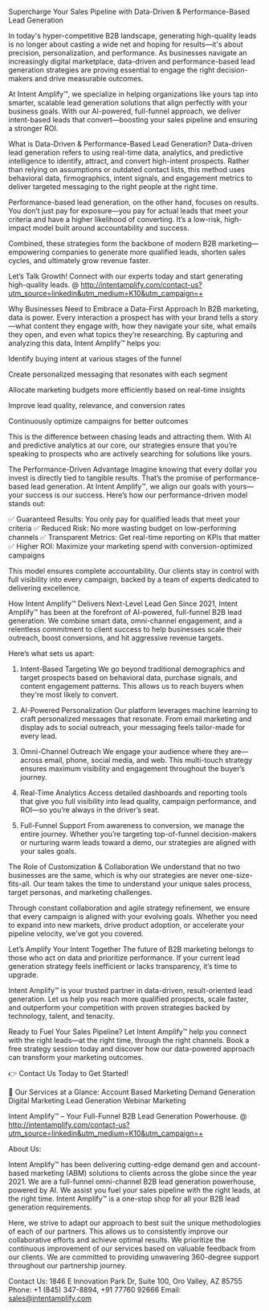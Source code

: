 Supercharge Your Sales Pipeline with Data-Driven & Performance-Based Lead Generation

In today's hyper-competitive B2B landscape, generating high-quality leads is no longer about casting a wide net and hoping for results—it's about precision, personalization, and performance. As businesses navigate an increasingly digital marketplace, data-driven and performance-based lead generation strategies are proving essential to engage the right decision-makers and drive measurable outcomes.

At Intent Amplify™, we specialize in helping organizations like yours tap into smarter, scalable lead generation solutions that align perfectly with your business goals. With our AI-powered, full-funnel approach, we deliver intent-based leads that convert—boosting your sales pipeline and ensuring a stronger ROI.

What is Data-Driven & Performance-Based Lead Generation?
Data-driven lead generation refers to using real-time data, analytics, and predictive intelligence to identify, attract, and convert high-intent prospects. Rather than relying on assumptions or outdated contact lists, this method uses behavioral data, firmographics, intent signals, and engagement metrics to deliver targeted messaging to the right people at the right time.

Performance-based lead generation, on the other hand, focuses on results. You don’t just pay for exposure—you pay for actual leads that meet your criteria and have a higher likelihood of converting. It’s a low-risk, high-impact model built around accountability and success.

Combined, these strategies form the backbone of modern B2B marketing—empowering companies to generate more qualified leads, shorten sales cycles, and ultimately grow revenue faster.

Let’s Talk Growth! Connect with our experts today and start generating high-quality leads. @ http://intentamplify.com/contact-us?utm_source=linkedin&utm_medium=K10&utm_campaign=+

Why Businesses Need to Embrace a Data-First Approach
In B2B marketing, data is power. Every interaction a prospect has with your brand tells a story—what content they engage with, how they navigate your site, what emails they open, and even what topics they’re researching. By capturing and analyzing this data, Intent Amplify™ helps you:

Identify buying intent at various stages of the funnel

Create personalized messaging that resonates with each segment

Allocate marketing budgets more efficiently based on real-time insights

Improve lead quality, relevance, and conversion rates

Continuously optimize campaigns for better outcomes

This is the difference between chasing leads and attracting them. With AI and predictive analytics at our core, our strategies ensure that you’re speaking to prospects who are actively searching for solutions like yours.

The Performance-Driven Advantage
Imagine knowing that every dollar you invest is directly tied to tangible results. That’s the promise of performance-based lead generation. At Intent Amplify™, we align our goals with yours—your success is our success. Here’s how our performance-driven model stands out:

✅ Guaranteed Results: You only pay for qualified leads that meet your criteria
✅ Reduced Risk: No more wasting budget on low-performing channels
✅ Transparent Metrics: Get real-time reporting on KPIs that matter
✅ Higher ROI: Maximize your marketing spend with conversion-optimized campaigns

This model ensures complete accountability. Our clients stay in control with full visibility into every campaign, backed by a team of experts dedicated to delivering excellence.

How Intent Amplify™ Delivers Next-Level Lead Gen
Since 2021, Intent Amplify™ has been at the forefront of AI-powered, full-funnel B2B lead generation. We combine smart data, omni-channel engagement, and a relentless commitment to client success to help businesses scale their outreach, boost conversions, and hit aggressive revenue targets.

Here’s what sets us apart:

1. Intent-Based Targeting
We go beyond traditional demographics and target prospects based on behavioral data, purchase signals, and content engagement patterns. This allows us to reach buyers when they're most likely to convert.

2. AI-Powered Personalization
Our platform leverages machine learning to craft personalized messages that resonate. From email marketing and display ads to social outreach, your messaging feels tailor-made for every lead.

3. Omni-Channel Outreach
We engage your audience where they are—across email, phone, social media, and web. This multi-touch strategy ensures maximum visibility and engagement throughout the buyer’s journey.

4. Real-Time Analytics
Access detailed dashboards and reporting tools that give you full visibility into lead quality, campaign performance, and ROI—so you’re always in the driver’s seat.

5. Full-Funnel Support
From awareness to conversion, we manage the entire journey. Whether you’re targeting top-of-funnel decision-makers or nurturing warm leads toward a demo, our strategies are aligned with your sales goals.

The Role of Customization & Collaboration
We understand that no two businesses are the same, which is why our strategies are never one-size-fits-all. Our team takes the time to understand your unique sales process, target personas, and marketing challenges.

Through constant collaboration and agile strategy refinement, we ensure that every campaign is aligned with your evolving goals. Whether you need to expand into new markets, drive product adoption, or accelerate your pipeline velocity, we’ve got you covered.

Let’s Amplify Your Intent Together
The future of B2B marketing belongs to those who act on data and prioritize performance. If your current lead generation strategy feels inefficient or lacks transparency, it’s time to upgrade.

Intent Amplify™ is your trusted partner in data-driven, result-oriented lead generation. Let us help you reach more qualified prospects, scale faster, and outperform your competition with proven strategies backed by technology, talent, and tenacity.

Ready to Fuel Your Sales Pipeline?
Let Intent Amplify™ help you connect with the right leads—at the right time, through the right channels. Book a free strategy session today and discover how our data-powered approach can transform your marketing outcomes.

👉 Contact Us Today to Get Started!

📌 Our Services at a Glance:
Account Based Marketing
Demand Generation
Digital Marketing
Lead Generation
Webinar Marketing

Intent Amplify™ – Your Full-Funnel B2B Lead Generation Powerhouse. @ http://intentamplify.com/contact-us?utm_source=linkedin&utm_medium=K10&utm_campaign=+

About Us:

Intent Amplify™ has been delivering cutting-edge demand gen and account-based marketing (ABM) solutions to clients across the globe since the year 2021. We are a full-funnel omni-channel B2B lead generation powerhouse, powered by AI. We assist you fuel your sales pipeline with the right leads, at the right time. Intent Amplify™ is a one-stop shop for all your B2B lead generation requirements.

Here, we strive to adapt our approach to best suit the unique methodologies of each of our partners. This allows us to consistently improve our collaborative efforts and achieve optimal results. We prioritize the continuous improvement of our services based on valuable feedback from our clients. We are committed to providing unwavering 360-degree support throughout our partnership journey.

Contact Us:
1846 E Innovation Park Dr,
Suite 100, Oro Valley, AZ 85755
Phone: +1 (845) 347-8894, +91 77760 92666
Email: sales@intentamplify.com

